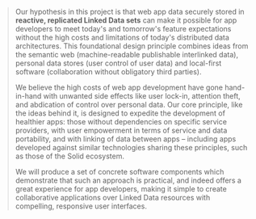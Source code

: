 > Our hypothesis in this project is that web app data securely stored in **reactive, replicated Linked Data sets** can make it possible for app developers to meet today's and tomorrow's feature expectations without the high costs and limitations of today's distributed data architectures. This foundational design principle combines ideas from the semantic web (machine-readable publishable interlinked data), personal data stores (user control of user data) and local-first software (collaboration without obligatory third parties).
>
> We believe the high costs of web app development have gone hand-in-hand with unwanted side effects like user lock-in, attention theft, and abdication of control over personal data. Our core principle, like the ideas behind it, is designed to expedite the development of healthier apps: those without dependencies on specific service providers, with user empowerment in terms of service and data portability, and with linking of data between apps – including apps developed against similar technologies sharing these principles, such as those of the Solid ecosystem.
>
> We will produce a set of concrete software components which demonstrate that such an approach is practical, and indeed offers a great experience for app developers, making it simple to create collaborative applications over Linked Data resources with compelling, responsive user interfaces.